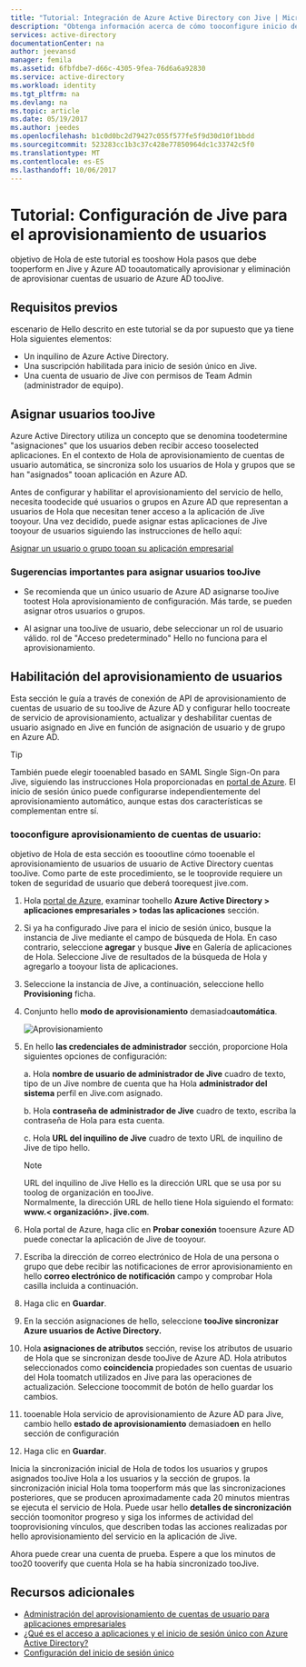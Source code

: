 ```yaml
---
title: "Tutorial: Integración de Azure Active Directory con Jive | Microsoft Docs"
description: "Obtenga información acerca de cómo tooconfigure inicio de sesión único entre Active Directory de Azure y Jive."
services: active-directory
documentationCenter: na
author: jeevansd
manager: femila
ms.assetid: 6fbfdbe7-d66c-4305-9fea-76d6a6a92830
ms.service: active-directory
ms.workload: identity
ms.tgt_pltfrm: na
ms.devlang: na
ms.topic: article
ms.date: 05/19/2017
ms.author: jeedes
ms.openlocfilehash: b1c0d0bc2d79427c055f577fe5f9d30d10f1bbdd
ms.sourcegitcommit: 523283cc1b3c37c428e77850964dc1c33742c5f0
ms.translationtype: MT
ms.contentlocale: es-ES
ms.lasthandoff: 10/06/2017
---
```

# <a name="tutorial-configuring-jive-for-user-provisioning"></a>Tutorial: Configuración de Jive para el aprovisionamiento de usuarios

objetivo de Hola de este tutorial es tooshow Hola pasos que debe tooperform en Jive y Azure AD tooautomatically aprovisionar y eliminación de aprovisionar cuentas de usuario de Azure AD tooJive.

## <a name="prerequisites"></a>Requisitos previos

escenario de Hello descrito en este tutorial se da por supuesto que ya tiene Hola siguientes elementos:

*   Un inquilino de Azure Active Directory.
*   Una suscripción habilitada para inicio de sesión único en Jive.
*   Una cuenta de usuario de Jive con permisos de Team Admin (administrador de equipo).

## <a name="assigning-users-toojive"></a>Asignar usuarios tooJive

Azure Active Directory utiliza un concepto que se denomina toodetermine "asignaciones" que los usuarios deben recibir acceso tooselected aplicaciones. En el contexto de Hola de aprovisionamiento de cuentas de usuario automática, se sincroniza solo los usuarios de Hola y grupos que se han "asignados" tooan aplicación en Azure AD.

Antes de configurar y habilitar el aprovisionamiento del servicio de hello, necesita toodecide qué usuarios o grupos en Azure AD que representan a usuarios de Hola que necesitan tener acceso a la aplicación de Jive tooyour. Una vez decidido, puede asignar estas aplicaciones de Jive tooyour de usuarios siguiendo las instrucciones de hello aquí:

[Asignar un usuario o grupo tooan su aplicación empresarial](https://docs.microsoft.com/azure/active-directory/active-directory-coreapps-assign-user-azure-portal)

### <a name="important-tips-for-assigning-users-toojive"></a>Sugerencias importantes para asignar usuarios tooJive

*   Se recomienda que un único usuario de Azure AD asignarse tooJive tootest Hola aprovisionamiento de configuración. Más tarde, se pueden asignar otros usuarios o grupos.

*   Al asignar una tooJive de usuario, debe seleccionar un rol de usuario válido. rol de "Acceso predeterminado" Hello no funciona para el aprovisionamiento.

## <a name="enable-user-provisioning"></a>Habilitación del aprovisionamiento de usuarios

Esta sección le guía a través de conexión de API de aprovisionamiento de cuentas de usuario de su tooJive de Azure AD y configurar hello toocreate de servicio de aprovisionamiento, actualizar y deshabilitar cuentas de usuario asignado en Jive en función de asignación de usuario y de grupo en Azure AD.

> [!TIP]
> También puede elegir tooenabled basado en SAML Single Sign-On para Jive, siguiendo las instrucciones Hola proporcionadas en [portal de Azure](https://portal.azure.com). El inicio de sesión único puede configurarse independientemente del aprovisionamiento automático, aunque estas dos características se complementan entre sí.

### <a name="tooconfigure-user-account-provisioning"></a>tooconfigure aprovisionamiento de cuentas de usuario:

objetivo de Hola de esta sección es toooutline cómo tooenable el aprovisionamiento de usuarios de usuario de Active Directory cuentas tooJive.
Como parte de este procedimiento, se le tooprovide requiere un token de seguridad de usuario que deberá toorequest jive.com.

1. Hola [portal de Azure](https://portal.azure.com), examinar toohello **Azure Active Directory > aplicaciones empresariales > todas las aplicaciones** sección.

2. Si ya ha configurado Jive para el inicio de sesión único, busque la instancia de Jive mediante el campo de búsqueda de Hola. En caso contrario, seleccione **agregar** y busque **Jive** en Galería de aplicaciones de Hola. Seleccione Jive de resultados de la búsqueda de Hola y agregarlo a tooyour lista de aplicaciones.

3. Seleccione la instancia de Jive, a continuación, seleccione hello **Provisioning** ficha.

4. Conjunto hello **modo de aprovisionamiento** demasiado**automática**. 

    ![Aprovisionamiento](./media/active-directory-saas-jive-provisioning-tutorial/provisioning.png)

5. En hello **las credenciales de administrador** sección, proporcione Hola siguientes opciones de configuración:
   
    a. Hola **nombre de usuario de administrador de Jive** cuadro de texto, tipo de un Jive nombre de cuenta que ha Hola **administrador del sistema** perfil en Jive.com asignado.
   
    b. Hola **contraseña de administrador de Jive** cuadro de texto, escriba la contraseña de Hola para esta cuenta.
   
    c. Hola **URL del inquilino de Jive** cuadro de texto URL de inquilino de Jive de tipo hello.
      
      > [!NOTE]
      > URL del inquilino de Jive Hello es la dirección URL que se usa por su toolog de organización en tooJive.  
      > Normalmente, la dirección URL de hello tiene Hola siguiendo el formato: **www.\< organización\>. jive.com**.          

6. Hola portal de Azure, haga clic en **Probar conexión** tooensure Azure AD puede conectar la aplicación de Jive de tooyour.

7. Escriba la dirección de correo electrónico de Hola de una persona o grupo que debe recibir las notificaciones de error aprovisionamiento en hello **correo electrónico de notificación** campo y comprobar Hola casilla incluida a continuación.

8. Haga clic en **Guardar**.

9. En la sección asignaciones de hello, seleccione **tooJive sincronizar Azure usuarios de Active Directory.**

10. Hola **asignaciones de atributos** sección, revise los atributos de usuario de Hola que se sincronizan desde tooJive de Azure AD. Hola atributos seleccionados como **coincidencia** propiedades son cuentas de usuario del Hola toomatch utilizados en Jive para las operaciones de actualización. Seleccione toocommit de botón de hello guardar los cambios.

11. tooenable Hola servicio de aprovisionamiento de Azure AD para Jive, cambio hello **estado de aprovisionamiento** demasiado**en** en hello sección de configuración

12. Haga clic en **Guardar**.

Inicia la sincronización inicial de Hola de todos los usuarios y grupos asignados tooJive Hola a los usuarios y la sección de grupos. la sincronización inicial Hola toma tooperform más que las sincronizaciones posteriores, que se producen aproximadamente cada 20 minutos mientras se ejecuta el servicio de Hola. Puede usar hello **detalles de sincronización** sección toomonitor progreso y siga los informes de actividad del tooprovisioning vínculos, que describen todas las acciones realizadas por hello aprovisionamiento del servicio en la aplicación de Jive.

Ahora puede crear una cuenta de prueba. Espere a que los minutos de too20 tooverify que cuenta Hola se ha había sincronizado tooJive.

## <a name="additional-resources"></a>Recursos adicionales

* [Administración del aprovisionamiento de cuentas de usuario para aplicaciones empresariales](active-directory-saas-tutorial-list.md)
* [¿Qué es el acceso a aplicaciones y el inicio de sesión único con Azure Active Directory?](active-directory-appssoaccess-whatis.md)
* [Configuración del inicio de sesión único](active-directory-saas-jive-tutorial.md)